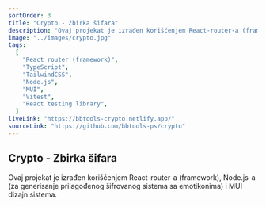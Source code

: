 ```yaml
---
sortOrder: 3
title: "Crypto - Zbirka šifara"
description: "Ovaj projekat je izrađen korišćenjem React-router-a (framework), Node.js-a (za generisanje prilagođenog šifrovanog sistema sa emotikonima) i MUI dizajn sistema."
image: "../images/crypto.jpg"
tags:
  [
    "React router (framework)",
    "TypeScript",
    "TailwindCSS",
    "Node.js",
    "MUI",
    "Vitest",
    "React testing library",
  ]
liveLink: "https://bbtools-crypto.netlify.app/"
sourceLink: "https://github.com/bbtools-ps/crypto"
---
```


## Crypto - Zbirka šifara

Ovaj projekat je izrađen korišćenjem React-router-a (framework), Node.js-a (za generisanje prilagođenog šifrovanog sistema sa emotikonima) i MUI dizajn sistema.
